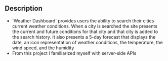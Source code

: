 # <Weather-Dashboard>

## Description
- 'Weather Dashboard' provides users the ability to search their cities current weather conditions. When a city is searched the site presents the current and future conditions for that city and that city is added to the search history. It also presents a 5-day forecast that displays the date, an icon representation of weather conditions, the temperature, the wind speed, and the humidity
- From this project I familiarized myself with server-side APIs

